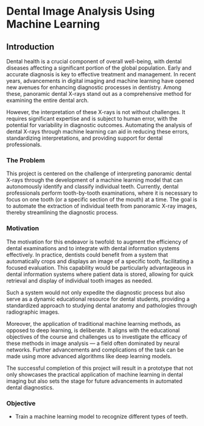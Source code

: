 # Dental Image Analysis Using Machine Learning

## Introduction

Dental health is a crucial component of overall well-being, with dental diseases affecting a significant portion of the global population. Early and accurate diagnosis is key to effective treatment and management. In recent years, advancements in digital imaging and machine learning have opened new avenues for enhancing diagnostic processes in dentistry. Among these, panoramic dental X-rays stand out as a comprehensive method for examining the entire dental arch.

However, the interpretation of these X-rays is not without challenges. It requires significant expertise and is subject to human error, with the potential for variability in diagnostic outcomes. Automating the analysis of dental X-rays through machine learning can aid in reducing these errors, standardizing interpretations, and providing support for dental professionals.

### The Problem

This project is centered on the challenge of interpreting panoramic dental X-rays through the development of a machine learning model that can autonomously identify and classify individual teeth. Currently, dental professionals perform tooth-by-tooth examinations, where it is necessary to focus on one tooth (or a specific section of the mouth) at a time. The goal is to automate the extraction of individual teeth from panoramic X-ray images, thereby streamlining the diagnostic process.

### Motivation

The motivation for this endeavor is twofold: to augment the efficiency of dental examinations and to integrate with dental information systems effectively. In practice, dentists could benefit from a system that automatically crops and displays an image of a specific tooth, facilitating a focused evaluation. This capability would be particularly advantageous in dental information systems where patient data is stored, allowing for quick retrieval and display of individual tooth images as needed.

Such a system would not only expedite the diagnostic process but also serve as a dynamic educational resource for dental students, providing a standardized approach to studying dental anatomy and pathologies through radiographic images.

Moreover, the application of traditional machine learning methods, as opposed to deep learning, is deliberate. It aligns with the educational objectives of the course and challenges us to investigate the efficacy of these methods in image analysis — a field often dominated by neural networks. Further advancements and complications of the task can be made using more advanced algorithms like deep learning models.

The successful completion of this project will result in a prototype that not only showcases the practical application of machine learning in dental imaging but also sets the stage for future advancements in automated dental diagnostics.


### Objective

- Train a machine learning model to recognize different types of teeth.
